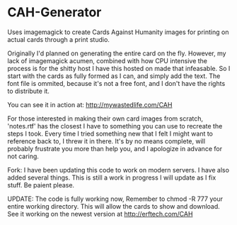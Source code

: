 CAH-Generator
=============

Uses imagemagick to create Cards Against Humanity images for printing on actual cards through a print studio.

Originally I'd planned on generating the entire card on the fly. However, my lack of imagemagick acumen, combined with how CPU intensive the process is for the shitty host I have this hosted on made that infeasable. So I start with the cards as fully formed as I can, and simply add the text. The font file is ommited, because it's not a free font, and I don't have the rights to distribute it.

You can see it in action at:
http://mywastedlife.com/CAH

For those interested in making their own card images from scratch, 'notes.rtf' has the closest I have to something you can use to recreate the steps I took. Every time I tried something new that I felt I might want to reference back to, I threw it in there. It's by no means complete, will probably frustrate you more than help you, and I apologize in advance for not caring.


Fork: I have been updating this code to work on modern servers. I have also added several things. This is still a work in progress I will update as I fix stuff. Be paient please.

UPDATE: The code is fully working now, Remember to chmod -R 777 your entire working directory. This will allow the cards to show and download.
        See it working on the newest version at http://erftech.com/CAH
